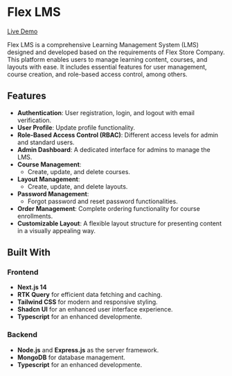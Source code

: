 # Flex LMS

[Live Demo](https://flex-lms-client.vercel.app/)

Flex LMS is a comprehensive Learning Management System (LMS) designed and developed based on the requirements of Flex Store Company. This platform enables users to manage learning content, courses, and layouts with ease. It includes essential features for user management, course creation, and role-based access control, among others.

## Features

- **Authentication**: User registration, login, and logout with email verification.
- **User Profile**: Update profile functionality.
- **Role-Based Access Control (RBAC)**: Different access levels for admin and standard users.
- **Admin Dashboard**: A dedicated interface for admins to manage the LMS.
- **Course Management**:
  - Create, update, and delete courses.
- **Layout Management**:
  - Create, update, and delete layouts.
- **Password Management**:
  - Forgot password and reset password functionalities.
- **Order Management**: Complete ordering functionality for course enrollments.
- **Customizable Layout**: A flexible layout structure for presenting content in a visually appealing way.

## Built With

### Frontend

- **Next.js 14**
- **RTK Query** for efficient data fetching and caching.
- **Tailwind CSS** for modern and responsive styling.
- **Shadcn UI** for an enhanced user interface experience.
- **Typescript** for an enhanced developmente.

### Backend

- **Node.js** and **Express.js** as the server framework.
- **MongoDB** for database management.
- **Typescript** for an enhanced developmente.

<!-- ## Project Structure

```bash
.
├── public/                 # Static assets
├── src/
│   ├── components/         # Reusable components
│   ├── features/           # Specific feature modules
│   ├── pages/              # Next.js pages
│   ├── services/           # API and RTK Query configuration
│   └── utils/              # Utility functions
└── README.md               # Project documentation -->
